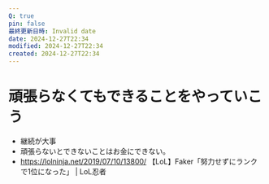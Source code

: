 ```yaml
---
Q: true
pin: false
最終更新日時: Invalid date
date: 2024-12-27T22:34
modified: 2024-12-27T22:34
created: 2024-12-27T22:34
---
```

# 頑張らなくてもできることをやっていこう

- 継続が大事
- 頑張らないとできないことはお金にできない。
- https://lolninja.net/2019/07/10/13800/ 【LoL】Faker「努力せずにランクで1位になった」 | LoL忍者